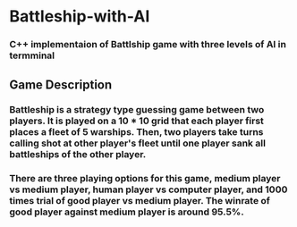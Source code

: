 # Battleship-with-AI
### C++ implementaion of Battlship game with three levels of AI in termminal
## Game Description
### Battleship is a strategy type guessing game between two players. It is played on a 10 * 10 grid that each player first places a fleet of 5 warships. Then, two players take turns calling shot at other player's fleet until one player sank all battleships of the other player.
### There are three playing options for this game, medium player vs medium player, human player vs computer player, and 1000 times trial of good player vs medium player. The winrate of good player against medium player is around 95.5%.
